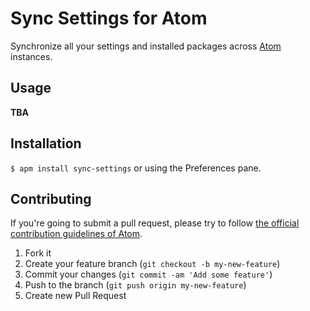 # Sync Settings for Atom

Synchronize all your settings and installed packages across [Atom](http://atom.io) instances.

## Usage

**TBA**

## Installation

`$ apm install sync-settings` or using the Preferences pane.


## Contributing

If you're going to submit a pull request, please try to follow
[the official contribution guidelines of Atom](https://atom.io/docs/latest/contributing).

1. Fork it
2. Create your feature branch (`git checkout -b my-new-feature`)
3. Commit your changes (`git commit -am 'Add some feature'`)
4. Push to the branch (`git push origin my-new-feature`)
5. Create new Pull Request

